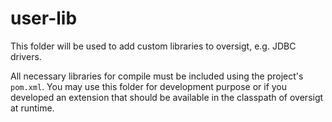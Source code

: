 # user-lib
This folder will be used to add custom libraries to oversigt, e.g. JDBC drivers.


All necessary libraries for compile must be included using the project's ``pom.xml``. You may use this folder for development purpose or if you developed an extension that should be available in the classpath of oversigt at runtime.
